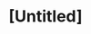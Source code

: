 ---
pid: ch213
title: "[Untitled]"
location_transcription: City Hall
coordinates: "[-75.164023406468, 39.952354226513]"
zipcode: 
gen_neighborhood: 
neighborhood: 
outside_phl: 
age: 
age_range: 
instagram: 
image_file_name: ch_213.jpg
proposal_transcription: world peace, harmony, love of humans
topic: Unity,Uplifting,Love
topic_summary: 0, 0, 0
type: Other No Form
keywords_other: 
credit: 
image_labels: 
twitter: 
facebook: 
permalink: "/monuments/ch213/"
layout: item-page
---